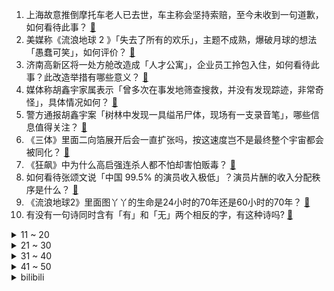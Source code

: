 1. 上海故意推倒摩托车老人已去世，车主称会坚持索赔，至今未收到一句道歉，如何看待此事？ [:link:](https://www.zhihu.com/question/581042105)
2. 美媒称《流浪地球 2 》「失去了所有的欢乐」，主题不成熟，爆破月球的想法「愚蠢可笑」，如何评价？ [:link:](https://www.zhihu.com/question/580981292)
3. 济南高新区将一处方舱改造成「人才公寓」，企业员工拎包入住，如何看待此事？此改造举措有哪些意义？ [:link:](https://www.zhihu.com/question/580868709)
4. 媒体称胡鑫宇家属表示「曾多次在事发地筛查搜救，并没有发现踪迹，非常奇怪」，具体情况如何？ [:link:](https://www.zhihu.com/question/581127274)
5. 警方通报胡鑫宇案「树林中发现一具缢吊尸体，现场有一支录音笔」，哪些信息值得关注？ [:link:](https://www.zhihu.com/question/581078795)
6. 《三体》里面二向箔展开后会一直扩张吗，按这速度岂不是最终整个宇宙都会被同化？ [:link:](https://www.zhihu.com/question/580983619)
7. 《狂飙》中为什么高启强连杀人都不怕却害怕贩毒？ [:link:](https://www.zhihu.com/question/580760712)
8. 如何看待张颂文说「中国 99.5% 的演员收入极低」？演员片酬的收入分配秩序是什么？ [:link:](https://www.zhihu.com/question/581145213)
9. 《流浪地球2》里面图丫丫的生命是24小时的70年还是60小时的70年？ [:link:](https://www.zhihu.com/question/580328730)
10. 有没有一句诗同时含有「有」和「无」两个相反的字，有这种诗吗? [:link:](https://www.zhihu.com/question/580592841)
<details>
<summary>11 ~ 20</summary>

11. 美国四星上将声称「2025年将与中国开战」，这种臆想的根源是什么? [:link:](https://www.zhihu.com/question/581054047)
12. 为什么威尼斯，佛罗伦萨，维也纳，罗马，西西里，爱琴海这些名字一听就给人浪漫优美的消费欲望? [:link:](https://www.zhihu.com/question/517968257)
13. 美媒称「在援乌坦克问题上，拜登被布林肯说动，转变令军方意外」，如何评价政治和外交因素在此事上的影响？ [:link:](https://www.zhihu.com/question/580876830)
14. 烹食大白鲨网红被罚款 12.5 万元，哪些信息值得关注？这一事件具有哪些警示作用？ [:link:](https://www.zhihu.com/question/581147289)
15. 挣钱的本质是什么? [:link:](https://www.zhihu.com/question/577178625)
16. 贾母为什么意识不到对贾宝玉的宠爱会导致他走向歧途？ [:link:](https://www.zhihu.com/question/578503725)
17. 久未出游，这个寒假带着孩子去旅行，有哪些难忘的瞬间值得记录？ [:link:](https://www.zhihu.com/question/578330008)
18. 《流浪地球 2》中刘德华说给女儿「完整的人生」，可为何看上去像是被困在房间里？ [:link:](https://www.zhihu.com/question/580500759)
19. 如何看待中国驻日本大使馆自 1 月 29 日起恢复审发日本公民赴华普通签证？ [:link:](https://www.zhihu.com/question/581130202)
20. 店家回应游客点四个菜 1500 元，明码标价，你认为该情况是否合理？ [:link:](https://www.zhihu.com/question/580807871)
</details>
<details>
<summary>21 ~ 30</summary>

21. 节后第一天，江西民政局门口人山人海，「离婚的人已经排到大门外了」，如何看待此事？ [:link:](https://www.zhihu.com/question/581060767)
22. 如何评价剧版《三体》第 16 集？ [:link:](https://www.zhihu.com/question/580531327)
23. 作为家里唯一 985 毕业生，父母认为我很容易就能找到一份高薪工作，该告诉他们现在真实的就业情况吗？ [:link:](https://www.zhihu.com/question/579004968)
24. 椰子里面全是水，拿什么生根发芽? [:link:](https://www.zhihu.com/question/580501201)
25. 北约军事高官放狠话称「北约已做好与俄直接对抗准备」，这释放了哪些信号？有哪些信息值得关注？ [:link:](https://www.zhihu.com/question/581138895)
26. 地球一直在吸收太阳能，为什么还会能量守恒？ [:link:](https://www.zhihu.com/question/580165912)
27. 新手买车该买油车还是纯电车？ [:link:](https://www.zhihu.com/question/581093671)
28. 初学者滑雪时如何保证安全？ [:link:](https://www.zhihu.com/question/575999228)
29. 世界首例「人造血」临床试验意味着什么？以志愿者献血作为医疗供血来源的现实，将会成为历史吗？ [:link:](https://www.zhihu.com/question/580979557)
30. 为什么现在看电视都需要会员? [:link:](https://www.zhihu.com/question/515835671)
</details>
<details>
<summary>31 ~ 40</summary>

31. 雅思口语平时怎么练习？ [:link:](https://www.zhihu.com/question/361855938)
32. 如果现在处于难过的低谷期，但是又不得不接受现实，心情很复杂，有什么建议吗？ [:link:](https://www.zhihu.com/question/581082616)
33. 独自在大城市打拼的年轻人，如何降低自己的「漂泊感」？ [:link:](https://www.zhihu.com/question/578840887)
34. 几乎每个人都有不吃的菜，你不吃哪种菜？ [:link:](https://www.zhihu.com/question/576120708)
35. 六七百预算买什么羽毛球拍比较好？ [:link:](https://www.zhihu.com/question/578316918)
36. 极简人是怎么来省钱的？ [:link:](https://www.zhihu.com/question/437238641)
37. 郑州部分银行首套房按揭贷款年利率降至 3.8％，二套房保持 4.9% 的利率不变，哪些信息值得关注？ [:link:](https://www.zhihu.com/question/581133938)
38. 利雅得胜利主帅表示「C 罗不会在利雅得退役，他会回到欧洲」，如果 C 罗返回欧洲可能加盟哪里？ [:link:](https://www.zhihu.com/question/581079442)
39. 电视剧《狂飙》第 32-33 集拍得怎么样？有哪些值得关注的剧情点？ [:link:](https://www.zhihu.com/question/580866687)
40. 春节发红包，有人年终奖 2 万给父母发 10 万，有家长办存折给孩子存压岁钱，如何看待「红包文化」？ [:link:](https://www.zhihu.com/question/581134029)
</details>
<details>
<summary>41 ~ 50</summary>

41. 新冠病毒感染治疗药物先诺欣、民得维获批上市，用于治疗轻中度新冠感染的成年患者，哪些信息值得关注？ [:link:](https://www.zhihu.com/question/581133933)
42. 上下班骑自行车是一种什么体验？ [:link:](https://www.zhihu.com/question/577967086)
43. 有哪些内行人才知道的紫砂壶选购技巧？ [:link:](https://www.zhihu.com/question/508754108)
44. 过年回家因为点外卖和父母吵架了，点外卖真的有那么大的错吗？ [:link:](https://www.zhihu.com/question/579005570)
45. 如何评价电影《满江红》中对《满江红》的英文翻译？ [:link:](https://www.zhihu.com/question/581000175)
46. 为什么日本动画明明在衰退，还有那么多的人在吹它？ [:link:](https://www.zhihu.com/question/369036476)
47. 在专科，努力学习真的会被别人讨厌吗？ [:link:](https://www.zhihu.com/question/580892219)
48. 你为什么如此热爱跑步？ [:link:](https://www.zhihu.com/question/580403362)
49. 媒体评胡鑫宇案「要理性追问不要散播谣言」，有哪些信息需要关注？该案件还有哪些疑点值得追问？ [:link:](https://www.zhihu.com/question/581112988)
50. 你们身边极度聪明的人是什么样子？ [:link:](https://www.zhihu.com/question/364057694)
</details><details>
<summary>bilibili</summary>

1. 再见了，《下一个是谁》！！！！ [:link:](//www.bilibili.com/video/BV1TT41117DK)
2. 长话短说，中国电影需要《流浪地球》！ [:link:](//www.bilibili.com/video/BV1Hv4y167Ge)
3. 我还原了MC所有的生物群系！！！ [:link:](//www.bilibili.com/video/BV1F8411G7dN)
4. 【时代少年团】「乌托邦乐园」舞台版 [:link:](//www.bilibili.com/video/BV1oA411k7hL)
5. 《原神》「流光拾遗之旅」——仙闻篇·内画 [:link:](//www.bilibili.com/video/BV1FY411Q7MX)
6. 医生问我是怎么做到冻伤又被烫伤的…… [:link:](//www.bilibili.com/video/BV1EM411B7n8)
7. 【warma爆炸电台】曾经性格阴沉的我正在分享创作心得与日常【第十一期】 [:link:](//www.bilibili.com/video/BV1Ex4y177xd)
8. 如何在法庭上1挑5 [:link:](//www.bilibili.com/video/BV1eP4y1z77B)
9. 骑行东北意外受伤，善良阿姨拉我去家里休养，在冰雪北国感受人间温情 [:link:](//www.bilibili.com/video/BV1hs4y147jq)
10. 一部电影时间看完火影忍者！史上最全时间线整理！ [:link:](//www.bilibili.com/video/BV1sx4y1M7dT)
<details>
<summary>11 ~ 20</summary>

11. 当你把一个技能练到极致的时候 [:link:](//www.bilibili.com/video/BV19d4y1W7uf)
12. 受不了了，小学生土味笑到抽搐！！！ [:link:](//www.bilibili.com/video/BV1wy4y1R7zL)
13. 大庆赶海，退潮后发现一根大海葵藏在沙中，挖出来比胳膊还长 [:link:](//www.bilibili.com/video/BV1mA411k7TS)
14. 《对接の小曲》(官方版本） [:link:](//www.bilibili.com/video/BV1Q34y1Z7Hg)
15. 《 只 要 是 日 语 就 画 风 突 变 》 [:link:](//www.bilibili.com/video/BV1sy4y197eV)
16. 求问九转大肠的出处是哪里？ [:link:](//www.bilibili.com/video/BV1FM4y197X1)
17. 开局氪6000！拿下星海瓶！从冤种开始的一念逍遥#1 [:link:](//www.bilibili.com/video/BV1DR4y1h7Lc)
18. 接受粉丝挑战的第129天 烟花盛宴！ [:link:](//www.bilibili.com/video/BV1eA411k7FF)
19. “充电器一拔，又是一年…” [:link:](//www.bilibili.com/video/BV1Lx4y177ip)
20. 这个游戏一定要拉着你的朋友一起玩 [:link:](//www.bilibili.com/video/BV1NM411B7fs)
</details>
<details>
<summary>21 ~ 30</summary>

21. 如果《流浪地球2》没能拿下春节档票房冠军，那将是中国电影历史上的耻辱 [:link:](//www.bilibili.com/video/BV1pT411y7fd)
22. ⚡本 草 肛 目⚡ [:link:](//www.bilibili.com/video/BV1Z3411R7o9)
23. 现在的小孩子到底有什么烦恼啊 [:link:](//www.bilibili.com/video/BV1mP4y1z78e)
24. 2023年H萌贺年纪 属于你我的二次元春晚 [:link:](//www.bilibili.com/video/BV1yT411f7Eb)
25. 我的世界：一颗心一格物品栏！该怎样生存呢？ [:link:](//www.bilibili.com/video/BV1Hy4y19783)
26. 故乡巨变13年对比 [:link:](//www.bilibili.com/video/BV1yY4y1o7oz)
27. 老外都不会挑水果，好不好吃只能凭运气，他那个朋友就离谱，哈哈哈哈哈 [:link:](//www.bilibili.com/video/BV1kG4y1Q7vP)
28. 当我挑战一天做完一本化学高考五三...... [:link:](//www.bilibili.com/video/BV1HY4y1R7Rr)
29. “这首《冬の花》，讲述鬼畜区的过去、现在和将来” [:link:](//www.bilibili.com/video/BV1r34y1f7rg)
30. 我最喜欢吃汉堡嗝儿了！ [:link:](//www.bilibili.com/video/BV1Ts4y147Jj)
</details>
<details>
<summary>31 ~ 40</summary>

31. 糟了！掉到漏洞里了！ [:link:](//www.bilibili.com/video/BV1vY4y1R7q7)
32. 可能是最壕的自助餐？燕窝龙虾大闸蟹不限量！能吃回本吗？ [:link:](//www.bilibili.com/video/BV1Ay4y1R7xQ)
33. 为什么有的人看起来一般，却不缺对象？大格局脱单指南！ [:link:](//www.bilibili.com/video/BV1uG4y1Q7QU)
34. 终极预测！《狂飙》开篇7分钟，已经暗示了剧情走向和最终Boss [:link:](//www.bilibili.com/video/BV1324y1z73m)
35. 【原神幼儿园】小孩们有团子吃，但是掉地上了，继续哭哭 [:link:](//www.bilibili.com/video/BV1cs4y147x2)
36. 这游戏是让你这么玩的？ [:link:](//www.bilibili.com/video/BV1gR4y1h7rx)
37. 法师大战 我的世界永恒的MC生存 二周目EP8 [:link:](//www.bilibili.com/video/BV1fT411y7up)
38. 21天挑战站立有氧运动+腹肌现显，无跳跃！适合体能恢复、大体重、腹部顽固脂肪的伙伴 [:link:](//www.bilibili.com/video/BV1AM4y197dT)
39. 不要去兔子先生的游乐场，否则它会把你直接抓走！ [:link:](//www.bilibili.com/video/BV1524y1z75Y)
40. 小猫咪脾气测试（地！狱！版！） [:link:](//www.bilibili.com/video/BV1i24y1z7GU)
</details>
<details>
<summary>41 ~ 50</summary>

41. 被领养的女孩长大了 见证生命的成长。 [:link:](//www.bilibili.com/video/BV17P4y1z7wh)
42. 【流浪地球2\4K\60帧】太空电梯 全网最清晰流畅 [:link:](//www.bilibili.com/video/BV1K84y1L7Nb)
43. 马超：这海月的盾用不完！ [:link:](//www.bilibili.com/video/BV1UD4y1E7hG)
44. 操作者 暴乱者 始作俑者 [:link:](//www.bilibili.com/video/BV1AY41197Bw)
45. 春节档唯一0差评电影！你可以永远相信《熊出没：伴我熊芯》 [:link:](//www.bilibili.com/video/BV1Y24y1z7ME)
46. 深度|| 高平陵之变，家贼祖师爷的“换房本”教科书，中国史的“蛇吞象”天花板 [:link:](//www.bilibili.com/video/BV1WA411k73z)
47. 什么是建筑大师？他说... [:link:](//www.bilibili.com/video/BV1Q3411R7Sh)
48. 紧张刺激的上天之路！ [:link:](//www.bilibili.com/video/BV1iD4y1E7Ty)
49. 卡哇伊！ [:link:](//www.bilibili.com/video/BV19Y4y1o7dA)
50. 阿牛小卖部里“下水道の小生物”究竟什么味道？？？ [:link:](//www.bilibili.com/video/BV1kY411D7YA)
</details>
<details>
<summary>51 ~ 60</summary>

51. 俺 の 戦 馬 が ！！！！【解说全覆盖32期】 [:link:](//www.bilibili.com/video/BV1HR4y1h7Aq)
52. 有山先生锐评《满江红》，大言炎炎，暴论迭出 [:link:](//www.bilibili.com/video/BV1uP4y167Tm)
53. 十 转 大 肠 [:link:](//www.bilibili.com/video/BV1r24y1z7k5)
54. 鼠鼠文学是什么梗【梗指南】 [:link:](//www.bilibili.com/video/BV17D4y1J7v2)
55. 灶：你们是懂烤红薯的 [:link:](//www.bilibili.com/video/BV1cD4y1J7S3)
56. RUN [:link:](//www.bilibili.com/video/BV1wT41117BD)
57. 这九个网站，下载全网99%的学术文献和期刊！ [:link:](//www.bilibili.com/video/BV1KM4y1978C)
58. 【暗黑/高燃踩点】明侦，这样剪？ [:link:](//www.bilibili.com/video/BV1UY411D7nP)
59. 【阿斗】一代神剧终烂尾？两版结局对比解析，万字详解《权力的游戏》第8季大结局【下】 [:link:](//www.bilibili.com/video/BV1px4y177BQ)
60. 圈子不同别硬融… [:link:](//www.bilibili.com/video/BV1QT411y7an)
</details>
<details>
<summary>61 ~ 70</summary>

61. 好家伙！新果富市来了！！！！#1 [:link:](//www.bilibili.com/video/BV1GP4y167EJ)
62. 雷电将军折纸教程，一张纸不剪不拼 [:link:](//www.bilibili.com/video/BV1oA411k7J2)
63. 疑似沸羊羊情歌流出 [:link:](//www.bilibili.com/video/BV1iy4y197mc)
64. 约 尔 蹦 迪，但 是 竖 屏 ！❤️【咬人猫】 [:link:](//www.bilibili.com/video/BV1GR4y1h7M8)
65. 关键时刻还得是我凯哥. [:link:](//www.bilibili.com/video/BV1cG4y1X71s)
66. 过年小游戏之《答非所问》 [:link:](//www.bilibili.com/video/BV13T411o7FN)
67. 【原神】全角色普攻位移距离一览 [截至3.4] [:link:](//www.bilibili.com/video/BV12s4y147fE)
68. 4399游戏策划彻底放飞自我了！现在射击游戏直接变成一刀99999了？ [:link:](//www.bilibili.com/video/BV1424y1r7BU)
69. 我的世界：盔甲史诗级更新，更好看，但升级也更难了？ [:link:](//www.bilibili.com/video/BV1bx4y1M7da)
70. 成年人的崩溃 往往只在一瞬间 [:link:](//www.bilibili.com/video/BV1aT411y7iL)
</details>
<details>
<summary>71 ~ 80</summary>

71. 【2023乙女游戏新春会】心动跨次元·不负此约 [:link:](//www.bilibili.com/video/BV1S3411X7gQ)
72. 这游戏的装弹，还是太过硬核了 [:link:](//www.bilibili.com/video/BV1AM4y197yN)
73. 魈宝脚够不着地板，于是被做成了会晃jio的动图 [:link:](//www.bilibili.com/video/BV1xY411Q7K4)
74. 于敏的计算能力有多逆天？“那是几百年才能出一个的超强大脑” [:link:](//www.bilibili.com/video/BV1Yx4y1M77Z)
75. 深度解析《流浪地球2》这是中国科幻迈向世界的一大步！ [:link:](//www.bilibili.com/video/BV1X8411w7mJ)
76. 家里人支持我穿cos服过年聚会是一种什么体验？ [:link:](//www.bilibili.com/video/BV1TG4y1Q7Bw)
77. 你看过这些动画片吗？玩具总该玩过吧！ [:link:](//www.bilibili.com/video/BV1t84y177EK)
78. 东北麻酱涮羊肉，30年老店，一直被模仿从未被超越！满满一盆肉超实在！ [:link:](//www.bilibili.com/video/BV1YA411k7BQ)
79. 牛走不掉，我不想走。 [:link:](//www.bilibili.com/video/BV1pP4y167ut)
80. 《麻麻，你再不起床猫猫就要饿死了》 [:link:](//www.bilibili.com/video/BV15T411o792)
</details>
<details>
<summary>81 ~ 90</summary>

81. 表 面 狂 飙  ， 内 里 惨 烈 【狂飙 | 群像 | 山海】 [:link:](//www.bilibili.com/video/BV1XD4y1E7bf)
82. 销冠大年初五才回老家，回家的路上还是没忍住啊。。。 [:link:](//www.bilibili.com/video/BV1bv4y1k75m)
83. 极地对决！冰天雪地中的「竞技求生！」？！ [:link:](//www.bilibili.com/video/BV1UR4y1h73w)
84. 意识永生，全民票选，复活教员，《流浪地球2》部分故事原型竟是它？【毒舌的南瓜】 [:link:](//www.bilibili.com/video/BV1N84y1L72E)
85. TXT最新回归曲Sugar Rush Ride MV公开 [:link:](//www.bilibili.com/video/BV1FA411C72f)
86. 真的，高三再看，就有点晚了。 [:link:](//www.bilibili.com/video/BV1DY4y1o7C6)
87. 第31天（午）三餐都吃〝麦当劳”能撑到100天吗？将付出什么代价 [:link:](//www.bilibili.com/video/BV1iy4y197CZ)
88. 新年心愿 [:link:](//www.bilibili.com/video/BV19A411k7uu)
89. 潮汕.厨子联动嘉之派 [:link:](//www.bilibili.com/video/BV1oM411q7rx)
90. 🔥大 肠 侠🔥 [:link:](//www.bilibili.com/video/BV113411R78m)
</details>
<details>
<summary>91 ~ 100</summary>

91. 笑死我了！你一个恐怖游戏做的那么搞笑干嘛 [:link:](//www.bilibili.com/video/BV1kY4y1R7UX)
92. 【年后减肚腩必备】暴食后身材恢复|高热量消耗|大体重减肥|走走而已 [:link:](//www.bilibili.com/video/BV1fd4y1p74f)
93. 这个家爸爸力大无穷，妈妈速度堪比闪电侠，一双儿女更是不得了 [:link:](//www.bilibili.com/video/BV14y4y1d7rV)
94. 这惊心动魄的展开！电视剧也不敢这么拍 [:link:](//www.bilibili.com/video/BV1oP4y1z78Z)
95. 向世界说“不”，一票否决权究竟有多香？ [:link:](//www.bilibili.com/video/BV18G4y1w7eL)
96. “人间烟火气，最抚凡人心”❶❶ [:link:](//www.bilibili.com/video/BV1ns4y1s741)
97. 中年男人饭桌吹牛现状 [:link:](//www.bilibili.com/video/BV1Dv4y1k7hY)
98. 《流浪地球2》首映海外评论如何？ [:link:](//www.bilibili.com/video/BV16Y411D7Nr)
99. 为了恭迎伍六七第四季开播，我交了一个四年没人交的作业 [:link:](//www.bilibili.com/video/BV1gv4y1k7B2)
100. 她用吸管吸出了AB型血中的A型血？！？ [:link:](//www.bilibili.com/video/BV1M84y1L7Yn)
</details></details>
